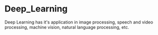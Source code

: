 # Deep_Learning
Deep Learning has it's application in image processing, speech and video processing, machine vision, natural language processing, etc.

